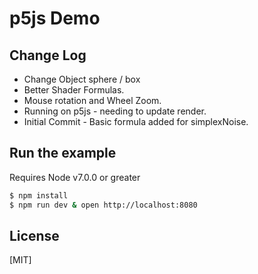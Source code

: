 # p5js Demo

## Change Log
  * Change Object sphere / box
  * Better Shader Formulas.
  * Mouse rotation and Wheel Zoom.
  * Running on p5js - needing to update render.
  * Initial Commit - Basic formula added for simplexNoise.

## Run the example
  Requires Node v7.0.0 or greater

```bash
$ npm install
$ npm run dev & open http://localhost:8080
```

## License

[MIT]
